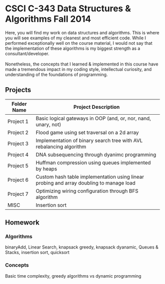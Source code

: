 CSCI C-343 Data Structures & Algorithms Fall 2014
============
Here, you will find my work on data structures and algorithms. This is where you will see examples of my cleanest and most efficient code. While I performed exceptionally well on the course material, I would not say that the implementation of these algorithms is my biggest strength as a consultant/developer. 
<br/><br/>
Nonetheless, the concepts that I learned & implemented in this course have made a tremendous impact in my coding style, intellectual curiosity, and understanding of the foundations of programming. 

Projects
--------------- 
Folder Name  | Project Description
------------- | ------------- 
Project 1  | Basic logical gateways in OOP (and, or, nor, nand, unary, not)
Project 2  | Flood game using set traversal on a 2d array
Project 3  | Implementation of binary search tree  with AVL rebalancing algorithm
Project 4  | DNA subsequencing through dyanimc programming
Project 5  | Huffman compression using queues implemented by heaps
Project 6  | Custom hash table implementation using linear probing and array doubling to manage load
Project 7  | Optimizing wiring configuration through BFS algorithm
MISC | Insertion sort

Homework
--------------- 
### Algorithms ###
binaryAdd, Linear Search, knapsack greedy, knapsack dyanamic, Queues & Stacks, insertion sort, quicksort

### Concepts ###
Basic time complexity, greedy algorithms vs dynamic programming

